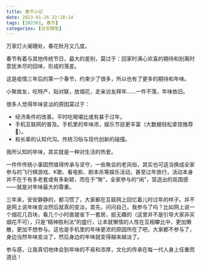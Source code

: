 ```yaml
---
title: 春节小记
date: 2023-01-26 22:18:14
tags: [202301, 春节]
categories: [日志随笔]
---
```


万家灯火阑珊处，春花秋月又几度。

<!-- more -->

春节有着与其他传统节日，最大的差别，莫过于：回家时满心欢喜的期待和别离时意犹未尽的回味，形成的落差。

这是疫情三年后的第一个春节，约束少了很多，所以也有了更多的期待和年味。

小聚故友，吃特产，贴对联，放烟花，走亲访友拜年......一件不落，年味依旧。

很多人觉得年味变淡的原因莫过于：

- 经济条件的改善。平时吃喝堪比或有甚于过年。
- 手机互联网的普及。手机里的年味浓，娱乐节目更丰富（大数据轻松拿捏推荐🤏）。
- 和长辈的认知代沟。传统习俗与现代创新的碰撞。

我所认知的年味，其实就是一种对生活的热爱。

一件件传统小事固然值得传承与坚守，一些聚会的老风俗，其实也可适当换成全家参与的飞行棋游戏、K歌、看电影、剧本杀等娱乐活动，甚至过年旅行，活动本身并不在于有多老套或有多新颖，而在于“聚”，全家参与的“闹”，营造出的氛围感——就是对年味最大的尊重。

三年来，安安静静的，都习惯了，大家都在互联网上回忆着儿时过年的样子。并不是网上说年味变淡然后就真的变淡，首先，问问自己，我参与了吗？比如网上说一个烟花几百块，看几个小时直接省下一套房，挺无趣的（这里并不是引导大家非买烟花不可），只是“精神胜利法”的盛行，让本就懒惰的人性在互相攀比中，更加懒散，更加不想参与。这也是手机里的年味更浓的原因所在了吧，大家都不参与了，身边当然年味变淡了，然后身边的年味就变得越来越淡了。

参与感，让我真切地体会到年味的不易和浓厚，文化的传承在每一代人身上任重而道远！

